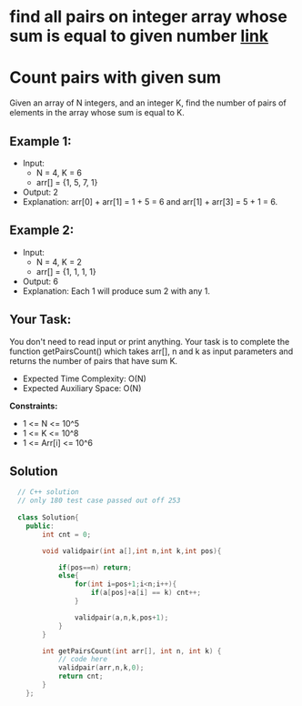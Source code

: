 # find all pairs on integer array whose sum is equal to given number [link](https://practice.geeksforgeeks.org/problems/count-pairs-with-given-sum5022/1)
# Count pairs with given sum

Given an array of N integers, and an integer K, find the number of pairs of elements in the array whose sum is equal to K.

## Example 1:

- Input:
  - N = 4, K = 6
  - arr[] = {1, 5, 7, 1}
- Output: 2
- Explanation: 
arr[0] + arr[1] = 1 + 5 = 6 
and arr[1] + arr[3] = 5 + 1 = 6.

## Example 2:

- Input:
  - N = 4, K = 2
  - arr[] = {1, 1, 1, 1}
- Output: 6
- Explanation: 
Each 1 will produce sum 2 with any 1.

## Your Task:
You don't need to read input or print anything. Your task is to complete the function getPairsCount() which takes arr[], n and k as input parameters and returns the number of pairs that have sum K.

- Expected Time Complexity: O(N)
- Expected Auxiliary Space: O(N)

**Constraints:**
- 1 <= N <= 10^5
- 1 <= K <= 10^8
- 1 <= Arr[i] <= 10^6

## Solution

```C++
  // C++ solution
  // only 180 test case passed out off 253
  
  class Solution{   
    public:
        int cnt = 0;

        void validpair(int a[],int n,int k,int pos){

            if(pos==n) return;
            else{
                for(int i=pos+1;i<n;i++){
                    if(a[pos]+a[i] == k) cnt++;
                }

                validpair(a,n,k,pos+1);
            }
        }

        int getPairsCount(int arr[], int n, int k) {
            // code here
            validpair(arr,n,k,0);
            return cnt;
        }
    };
  
  
```
